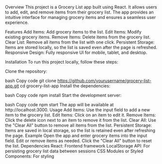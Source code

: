 Overview
This project is a Grocery List app built using React. It allows users to add, edit, and remove items from their grocery list. The app provides an intuitive interface for managing grocery items and ensures a seamless user experience.

Features
Add Items: Add grocery items to the list.
Edit Items: Modify existing grocery items.
Remove Items: Delete items from the grocery list.
Clear List: Remove all items from the list with one click.
Persistent Storage: Items are stored locally, so the list is saved even after the page is refreshed.
Responsive Design: Fully responsive UI for mobile, tablet, and desktop.

Installation
To run this project locally, follow these steps:

Clone the repository:

bash
Copy code
git clone https://github.com/yourusername/grocery-list-app.git
cd grocery-list-app
Install the dependencies:

bash
Copy code
npm install
Start the development server:

bash
Copy code
npm start
The app will be available at http://localhost:3000.
Usage
Add Items: Use the input field to add a new item to the grocery list.
Edit Items: Click on an item to edit it.
Remove Items: Click the delete icon next to an item to remove it from the list.
Clear All: Use the "Clear All" button to remove all items from the list.
Persistent Storage: Items are saved in local storage, so the list is retained even after refreshing the page.
Example
Open the app and enter grocery items into the input field.
Edit or remove items as needed.
Click the "Clear All" button to reset the list.
Dependencies
React: Frontend framework
LocalStorage API: For persisting grocery list data between sessions
CSS Modules or Styled Components: For styling


